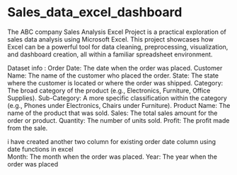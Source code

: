 # Sales_data_excel_dashboard
The ABC company  Sales Analysis Excel Project is a practical exploration of sales data analysis using Microsoft Excel. This project showcases how Excel can be a powerful tool for data cleaning, preprocessing, visualization, and dashboard creation, all within a familiar spreadsheet environment.

Dataset info :
Order Date: The date when the order was placed.
Customer Name: The name of the customer who placed the order.
State: The state where the customer is located or where the order was shipped.
Category: The broad category of the product (e.g., Electronics, Furniture, Office Supplies).
Sub-Category: A more specific classification within the category (e.g., Phones under Electronics, Chairs under Furniture).
Product Name: The name of the product that was sold.
Sales: The total sales amount for the order or product.
Quantity: The number of units sold.
Profit: The profit made from the sale.

i have created another two column for existing order date column using date functions in excel   
   Month: The month when the order was placed.
   Year: The year when the order was placed
